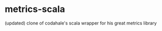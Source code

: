 metrics-scala
=============

(updated) clone of codahale's scala wrapper for his great metrics library